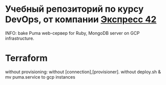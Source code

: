 # Учебный репозиторий по курсу DevOps, от компании [Экспресс 42](https://express42.com/)

INFO: bake Puma web-сервер for Ruby, MongoDB server on GCP infrastructure.

# Terraform
without provisioning: without [connection],[provisioner].
without deploy.sh & mv puma.service to gcp instances
